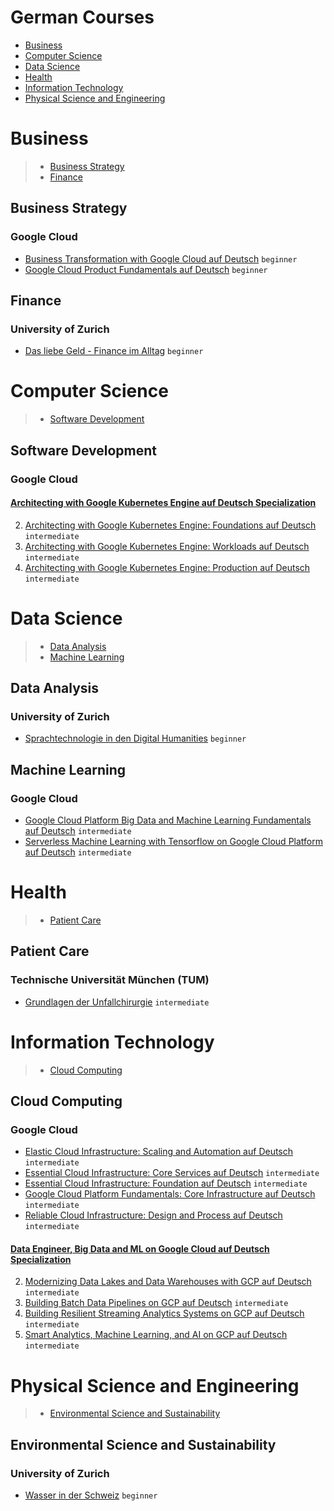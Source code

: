 # German Courses
 - [Business](#business)
 - [Computer Science](#computer-science)
 - [Data Science](#data-science)
 - [Health](#health)
 - [Information Technology](#information-technology)
 - [Physical Science and Engineering](#physical-science-and-engineering)
# Business
> - [Business Strategy](#business-strategy)
> - [Finance](#finance)
## Business Strategy
### Google Cloud
 - [Business Transformation with Google Cloud auf Deutsch](https://www.coursera.org/learn/business-transformation-google-cloud-de) `beginner`
 - [Google Cloud Product Fundamentals auf Deutsch](https://www.coursera.org/learn/google-cloud-product-fundamentals-de) `beginner`
## Finance
### University of Zurich
 - [Das liebe Geld - Finance im Alltag](https://www.coursera.org/learn/finanzen) `beginner`
# Computer Science
> - [Software Development](#software-development)
## Software Development
### Google Cloud
#### [Architecting with Google Kubernetes Engine auf Deutsch Specialization](https://www.coursera.org/specializations/architecting-google-kubernetes-engine-de)
2. [Architecting with Google Kubernetes Engine: Foundations auf Deutsch](https://www.coursera.org/learn/foundations-google-kubernetes-engine-gke-de) `intermediate`
3. [Architecting with Google Kubernetes Engine: Workloads auf Deutsch](https://www.coursera.org/learn/deploying-workloads-google-kubernetes-engine-gke-de) `intermediate`
4. [Architecting with Google Kubernetes Engine: Production auf Deutsch](https://www.coursera.org/learn/deploying-secure-kubernetes-containers-in-production-de) `intermediate`
# Data Science
> - [Data Analysis](#data-analysis)
> - [Machine Learning](#machine-learning)
## Data Analysis
### University of Zurich
 - [Sprachtechnologie in den Digital Humanities](https://www.coursera.org/learn/digital-humanities) `beginner`
## Machine Learning
### Google Cloud
 - [Google Cloud Platform Big Data and Machine Learning Fundamentals auf Deutsch](https://www.coursera.org/learn/gcp-big-data-ml-fundamentals-de) `intermediate`
 - [Serverless Machine Learning with Tensorflow on Google Cloud Platform auf Deutsch](https://www.coursera.org/learn/serverless-machine-learning-gcp-de) `intermediate`
# Health
> - [Patient Care](#patient-care)
## Patient Care
### Technische Universität München (TUM)
 - [Grundlagen der Unfallchirurgie](https://www.coursera.org/learn/unfallchirurgie) `intermediate`
# Information Technology
> - [Cloud Computing](#cloud-computing)
## Cloud Computing
### Google Cloud
 - [Elastic Cloud Infrastructure: Scaling and Automation auf Deutsch](https://www.coursera.org/learn/gcp-infrastructure-scaling-automation-de) `intermediate`
 - [Essential Cloud Infrastructure: Core Services auf Deutsch](https://www.coursera.org/learn/gcp-infrastructure-core-services-de) `intermediate`
 - [Essential Cloud Infrastructure: Foundation auf Deutsch](https://www.coursera.org/learn/gcp-infrastructure-foundation-de) `intermediate`
 - [Google Cloud Platform Fundamentals: Core Infrastructure auf Deutsch](https://www.coursera.org/learn/gcp-fundamentals-de) `intermediate`
 - [Reliable Cloud Infrastructure: Design and Process auf Deutsch](https://www.coursera.org/learn/cloud-infrastructure-design-process-de) `intermediate`
#### [Data Engineer, Big Data and ML on Google Cloud auf Deutsch Specialization](https://www.coursera.org/specializations/gcp-data-machine-learning-de)
2. [Modernizing Data Lakes and Data Warehouses with GCP auf Deutsch](https://www.coursera.org/learn/data-lakes-data-warehouses-gcp-de) `intermediate`
3. [Building Batch Data Pipelines on GCP auf Deutsch](https://www.coursera.org/learn/batch-data-pipelines-gcp-de) `intermediate`
4. [Building Resilient Streaming Analytics Systems on GCP auf Deutsch](https://www.coursera.org/learn/streaming-analytics-systems-gcp-de) `intermediate`
5. [Smart Analytics, Machine Learning, and AI on GCP auf Deutsch](https://www.coursera.org/learn/smart-analytics-machine-learning-ai-gcp-de) `intermediate`
# Physical Science and Engineering
> - [Environmental Science and Sustainability](#environmental-science-and-sustainability)
## Environmental Science and Sustainability
### University of Zurich
 - [Wasser in der Schweiz](https://www.coursera.org/learn/wasser-schweiz) `beginner`
